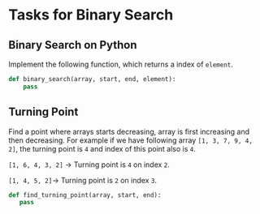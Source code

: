 # Tasks for Binary Search

## Binary Search on Python

Implement the following function, which returns a index of `element`.

```python
def binary_search(array, start, end, element):
    pass
```

## Turning Point

 Find a point where arrays starts decreasing, array is first increasing and then decreasing.
 For example if we have following array `[1, 3, 7, 9, 4, 2]`, the turning point is `4` and index of this point also is `4`.

`[1, 6, 4, 3, 2]` -> Turning point is `4` on index `2`.

`[1, 4, 5, 2]`-> Turning point is `2` on index `3`.

 ```python
def find_turning_point(array, start, end):
    pass
```

